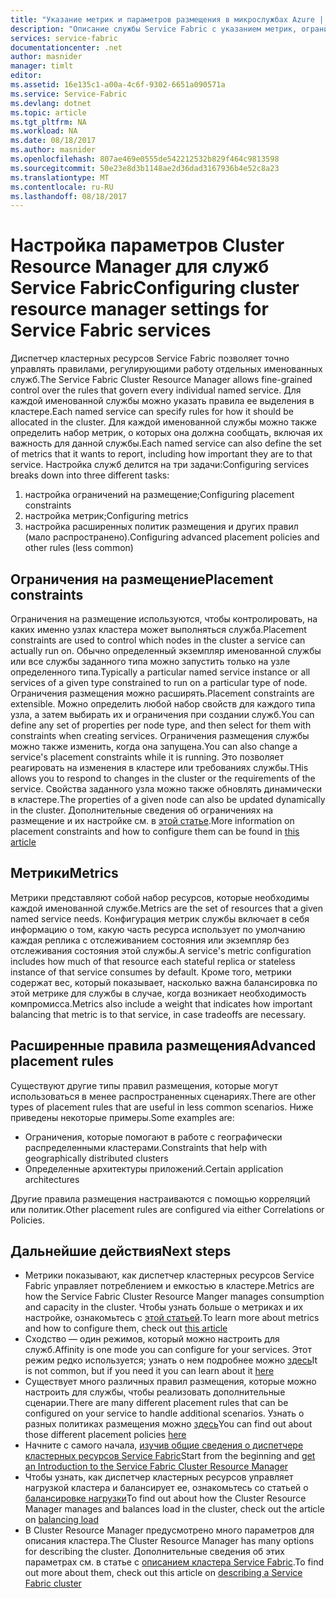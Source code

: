 ```yaml
---
title: "Указание метрик и параметров размещения в микрослужбах Azure | Документация Майкрософт"
description: "Описание службы Service Fabric с указанием метрик, ограничений на размещение и других политик размещения."
services: service-fabric
documentationcenter: .net
author: masnider
manager: timlt
editor: 
ms.assetid: 16e135c1-a00a-4c6f-9302-6651a090571a
ms.service: Service-Fabric
ms.devlang: dotnet
ms.topic: article
ms.tgt_pltfrm: NA
ms.workload: NA
ms.date: 08/18/2017
ms.author: masnider
ms.openlocfilehash: 807ae469e0555de542212532b829f464c9813598
ms.sourcegitcommit: 50e23e8d3b1148ae2d36dad3167936b4e52c8a23
ms.translationtype: MT
ms.contentlocale: ru-RU
ms.lasthandoff: 08/18/2017
---
```

# <a name="configuring-cluster-resource-manager-settings-for-service-fabric-services"></a><span data-ttu-id="3f039-103">Настройка параметров Cluster Resource Manager для служб Service Fabric</span><span class="sxs-lookup"><span data-stu-id="3f039-103">Configuring cluster resource manager settings for Service Fabric services</span></span>
<span data-ttu-id="3f039-104">Диспетчер кластерных ресурсов Service Fabric позволяет точно управлять правилами, регулирующими работу отдельных именованных служб.</span><span class="sxs-lookup"><span data-stu-id="3f039-104">The Service Fabric Cluster Resource Manager allows fine-grained control over the rules that govern every individual named service.</span></span> <span data-ttu-id="3f039-105">Для каждой именованной службы можно указать правила ее выделения в кластере.</span><span class="sxs-lookup"><span data-stu-id="3f039-105">Each named service can specify rules for how it should be allocated in the cluster.</span></span> <span data-ttu-id="3f039-106">Для каждой именованной службы можно также определить набор метрик, о которых она должна сообщать, включая их важность для данной службы.</span><span class="sxs-lookup"><span data-stu-id="3f039-106">Each named service can also define the set of metrics that it wants to report, including how important they are to that service.</span></span> <span data-ttu-id="3f039-107">Настройка служб делится на три задачи:</span><span class="sxs-lookup"><span data-stu-id="3f039-107">Configuring services breaks down into three different tasks:</span></span>

1. <span data-ttu-id="3f039-108">настройка ограничений на размещение;</span><span class="sxs-lookup"><span data-stu-id="3f039-108">Configuring placement constraints</span></span>
2. <span data-ttu-id="3f039-109">настройка метрик;</span><span class="sxs-lookup"><span data-stu-id="3f039-109">Configuring metrics</span></span>
3. <span data-ttu-id="3f039-110">настройка расширенных политик размещения и других правил (мало распространено).</span><span class="sxs-lookup"><span data-stu-id="3f039-110">Configuring advanced placement policies and other rules (less common)</span></span>

## <a name="placement-constraints"></a><span data-ttu-id="3f039-111">Ограничения на размещение</span><span class="sxs-lookup"><span data-stu-id="3f039-111">Placement constraints</span></span>
<span data-ttu-id="3f039-112">Ограничения на размещение используются, чтобы контролировать, на каких именно узлах кластера может выполняться служба.</span><span class="sxs-lookup"><span data-stu-id="3f039-112">Placement constraints are used to control which nodes in the cluster a service can actually run on.</span></span> <span data-ttu-id="3f039-113">Обычно определенный экземпляр именованной службы или все службы заданного типа можно запустить только на узле определенного типа.</span><span class="sxs-lookup"><span data-stu-id="3f039-113">Typically a particular named service instance or all services of a given type constrained to run on a particular type of node.</span></span> <span data-ttu-id="3f039-114">Ограничения размещения можно расширять.</span><span class="sxs-lookup"><span data-stu-id="3f039-114">Placement constraints are extensible.</span></span> <span data-ttu-id="3f039-115">Можно определить любой набор свойств для каждого типа узла, а затем выбирать их и ограничения при создании служб.</span><span class="sxs-lookup"><span data-stu-id="3f039-115">You can define any set of properties per  node type, and then select for them with constraints when creating services.</span></span> <span data-ttu-id="3f039-116">Ограничения размещения службы можно также изменить, когда она запущена.</span><span class="sxs-lookup"><span data-stu-id="3f039-116">You can also change a service's placement constraints while it is running.</span></span> <span data-ttu-id="3f039-117">Это позволяет реагировать на изменения в кластере или требованиях службы.</span><span class="sxs-lookup"><span data-stu-id="3f039-117">THis allows you to respond to changes in the cluster or the requirements of the service.</span></span> <span data-ttu-id="3f039-118">Свойства заданного узла можно также обновлять динамически в кластере.</span><span class="sxs-lookup"><span data-stu-id="3f039-118">The properties of a given node can also be updated dynamically in the cluster.</span></span> <span data-ttu-id="3f039-119">Дополнительные сведения об ограничениях на размещение и их настройке см. в [этой статье](service-fabric-cluster-resource-manager-cluster-description.md#node-properties-and-placement-constraints).</span><span class="sxs-lookup"><span data-stu-id="3f039-119">More information on placement constraints and how to configure them can be found in [this article](service-fabric-cluster-resource-manager-cluster-description.md#node-properties-and-placement-constraints)</span></span>

## <a name="metrics"></a><span data-ttu-id="3f039-120">Метрики</span><span class="sxs-lookup"><span data-stu-id="3f039-120">Metrics</span></span>
<span data-ttu-id="3f039-121">Метрики представляют собой набор ресурсов, которые необходимы каждой именованной службе.</span><span class="sxs-lookup"><span data-stu-id="3f039-121">Metrics are the set of resources that a given named service needs.</span></span> <span data-ttu-id="3f039-122">Конфигурация метрик службы включает в себя информацию о том, какую часть ресурса использует по умолчанию каждая реплика с отслеживанием состояния или экземпляр без отслеживания состояния этой службы.</span><span class="sxs-lookup"><span data-stu-id="3f039-122">A service's metric configuration includes how much of that resource each stateful replica or stateless instance of that service consumes by default.</span></span> <span data-ttu-id="3f039-123">Кроме того, метрики содержат вес, который показывает, насколько важна балансировка по этой метрике для службы в случае, когда возникает необходимость компромисса.</span><span class="sxs-lookup"><span data-stu-id="3f039-123">Metrics also include a weight that indicates how important balancing that metric is to that service, in case tradeoffs are necessary.</span></span>

## <a name="advanced-placement-rules"></a><span data-ttu-id="3f039-124">Расширенные правила размещения</span><span class="sxs-lookup"><span data-stu-id="3f039-124">Advanced placement rules</span></span>
<span data-ttu-id="3f039-125">Существуют другие типы правил размещения, которые могут использоваться в менее распространенных сценариях.</span><span class="sxs-lookup"><span data-stu-id="3f039-125">There are other types of placement rules that are useful in less common scenarios.</span></span> <span data-ttu-id="3f039-126">Ниже приведены некоторые примеры.</span><span class="sxs-lookup"><span data-stu-id="3f039-126">Some examples are:</span></span>
- <span data-ttu-id="3f039-127">Ограничения, которые помогают в работе с географически распределенными кластерами.</span><span class="sxs-lookup"><span data-stu-id="3f039-127">Constraints that help with geographically distributed clusters</span></span>
- <span data-ttu-id="3f039-128">Определенные архитектуры приложений.</span><span class="sxs-lookup"><span data-stu-id="3f039-128">Certain application architectures</span></span>

<span data-ttu-id="3f039-129">Другие правила размещения настраиваются с помощью корреляций или политик.</span><span class="sxs-lookup"><span data-stu-id="3f039-129">Other placement rules are configured via either Correlations or Policies.</span></span>

## <a name="next-steps"></a><span data-ttu-id="3f039-130">Дальнейшие действия</span><span class="sxs-lookup"><span data-stu-id="3f039-130">Next steps</span></span>
- <span data-ttu-id="3f039-131">Метрики показывают, как диспетчер кластерных ресурсов Service Fabric управляет потреблением и емкостью в кластере.</span><span class="sxs-lookup"><span data-stu-id="3f039-131">Metrics are how the Service Fabric Cluster Resource Manger manages consumption and capacity in the cluster.</span></span> <span data-ttu-id="3f039-132">Чтобы узнать больше о метриках и их настройке, ознакомьтесь с [этой статьей](service-fabric-cluster-resource-manager-metrics.md).</span><span class="sxs-lookup"><span data-stu-id="3f039-132">To learn more about metrics and how to configure them, check out [this article](service-fabric-cluster-resource-manager-metrics.md)</span></span>
- <span data-ttu-id="3f039-133">Сходство — один режимов, который можно настроить для служб.</span><span class="sxs-lookup"><span data-stu-id="3f039-133">Affinity is one mode you can configure for your services.</span></span> <span data-ttu-id="3f039-134">Этот режим редко используется; узнать о нем подробнее можно [здесь](service-fabric-cluster-resource-manager-advanced-placement-rules-affinity.md)</span><span class="sxs-lookup"><span data-stu-id="3f039-134">It is not common, but if you need it you can learn about it [here](service-fabric-cluster-resource-manager-advanced-placement-rules-affinity.md)</span></span>
- <span data-ttu-id="3f039-135">Существует много различных правил размещения, которые можно настроить для службы, чтобы реализовать дополнительные сценарии.</span><span class="sxs-lookup"><span data-stu-id="3f039-135">There are many different placement rules that can be configured on your service to handle additional scenarios.</span></span> <span data-ttu-id="3f039-136">Узнать о разных политиках размещения можно [здесь](service-fabric-cluster-resource-manager-advanced-placement-rules-placement-policies.md)</span><span class="sxs-lookup"><span data-stu-id="3f039-136">You can find out about those different placement policies [here](service-fabric-cluster-resource-manager-advanced-placement-rules-placement-policies.md)</span></span>
- <span data-ttu-id="3f039-137">Начните с самого начала, [изучив общие сведения о диспетчере кластерных ресурсов Service Fabric](service-fabric-cluster-resource-manager-introduction.md)</span><span class="sxs-lookup"><span data-stu-id="3f039-137">Start from the beginning and [get an Introduction to the Service Fabric Cluster Resource Manager](service-fabric-cluster-resource-manager-introduction.md)</span></span>
- <span data-ttu-id="3f039-138">Чтобы узнать, как диспетчер кластерных ресурсов управляет нагрузкой кластера и балансирует ее, ознакомьтесь со статьей о [балансировке нагрузки](service-fabric-cluster-resource-manager-balancing.md)</span><span class="sxs-lookup"><span data-stu-id="3f039-138">To find out about how the Cluster Resource Manager manages and balances load in the cluster, check out the article on [balancing load](service-fabric-cluster-resource-manager-balancing.md)</span></span>
- <span data-ttu-id="3f039-139">В Cluster Resource Manager предусмотрено много параметров для описания кластера.</span><span class="sxs-lookup"><span data-stu-id="3f039-139">The Cluster Resource Manager has many options for describing the cluster.</span></span> <span data-ttu-id="3f039-140">Дополнительные сведения об этих параметрах см. в статье с [описанием кластера Service Fabric](service-fabric-cluster-resource-manager-cluster-description.md).</span><span class="sxs-lookup"><span data-stu-id="3f039-140">To find out more about them, check out this article on [describing a Service Fabric cluster](service-fabric-cluster-resource-manager-cluster-description.md)</span></span>
